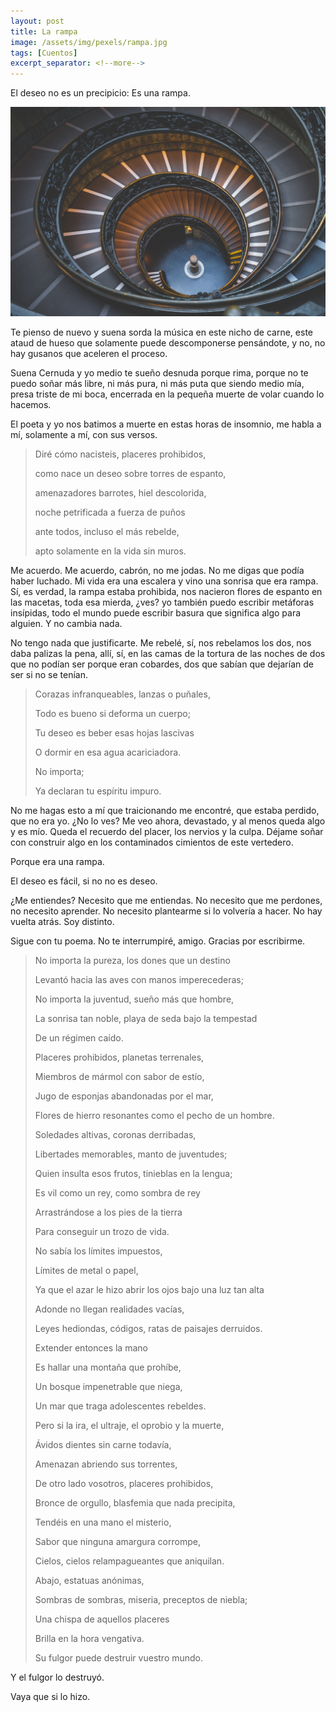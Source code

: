 ```yaml
---
layout: post
title: La rampa
image: /assets/img/pexels/rampa.jpg
tags: [Cuentos]
excerpt_separator: <!--more-->
---
```


El deseo no es un precipicio: Es una rampa.

<!--more-->

[![rampa](/assets/img/pexels/rampa.jpg)](/assets/img/pexels/rampa.jpg)

Te pienso de nuevo y suena sorda la música en este nicho de carne, este ataud de hueso que solamente puede descomponerse pensándote, y no, no hay gusanos que aceleren el proceso.

Suena Cernuda y yo medio te sueño desnuda porque rima, porque no te puedo soñar más libre, ni más pura, ni más puta que siendo medio mía, presa triste de mi boca, encerrada en la pequeña muerte de volar cuando lo hacemos.

El poeta y yo nos batimos a muerte en estas horas de insomnio, me habla a mí, solamente a mí, con sus versos.

>Diré cómo nacisteis, placeres prohibidos,
>
>como nace un deseo sobre torres de espanto,
>
>amenazadores barrotes, hiel descolorida,
>
>noche petrificada a fuerza de puños
>
>ante todos, incluso el más rebelde,
>
>apto solamente en la vida sin muros.

Me acuerdo. Me acuerdo, cabrón, no me jodas. No me digas que podía haber luchado. Mi vida era una escalera y vino una sonrisa que era rampa. Sí, es verdad, la rampa estaba prohibida, nos nacieron flores de espanto en las macetas, toda esa mierda, ¿ves? yo también puedo escribir metáforas insípidas, todo el mundo puede escribir basura que significa algo para alguien. Y no cambia nada.

No tengo nada que justificarte. Me rebelé, sí, nos rebelamos los dos, nos daba palizas la pena, allí, sí, en las camas de la tortura de las noches de dos que no podían ser porque eran cobardes, dos que sabían que dejarían de ser si no se tenían.

>Corazas infranqueables, lanzas o puñales,
>
>Todo es bueno si deforma un cuerpo;
>
>Tu deseo es beber esas hojas lascivas
>
>O dormir en esa agua acariciadora.
>
>No importa;
>
>Ya declaran tu espíritu impuro.

No me hagas esto a mí que traicionando me encontré, que estaba perdido, que no era yo. ¿No lo ves? Me veo ahora, devastado, y al menos queda algo y es mío. Queda el recuerdo del placer, los nervios y la culpa. Déjame soñar con construir algo en los contaminados cimientos de este vertedero.

Porque era una rampa.

El deseo es fácil, si no no es deseo.

¿Me entiendes? Necesito que me entiendas. No necesito que me perdones, no necesito aprender. No necesito plantearme si lo volvería a hacer. No hay vuelta atrás. Soy distinto.

Sigue con tu poema. No te interrumpiré, amigo. Gracias por escribirme.

<blockquote>
<p>No importa la pureza, los dones que un destino
<p>Levantó hacia las aves con manos imperecederas;
<p>No importa la juventud, sueño más que hombre,
<p>La sonrisa tan noble, playa de seda bajo la tempestad
<p>De un régimen caído.
<p>Placeres prohibidos, planetas terrenales,
<p>Miembros de mármol con sabor de estío,
<p>Jugo de esponjas abandonadas por el mar,
<p>Flores de hierro resonantes como el pecho de un hombre.
<p>
<p>Soledades altivas, coronas derribadas,
<p>Libertades memorables, manto de juventudes;
<p>Quien insulta esos frutos, tinieblas en la lengua;
<p>Es vil como un rey, como sombra de rey
<p>Arrastrándose a los pies de la tierra
<p>Para conseguir un trozo de vida.
<p>
<p>No sabía los límites impuestos,
<p>Límites de metal o papel,
<p>Ya que el azar le hizo abrir los ojos bajo una luz tan alta
<p>Adonde no llegan realidades vacías,
<p>Leyes hediondas, códigos, ratas de paisajes derruidos.
<p>
<p>Extender entonces la mano
<p>Es hallar una montaña que prohíbe,
<p>Un bosque impenetrable que niega,
<p>Un mar que traga adolescentes rebeldes.
<p>
<p>Pero si la ira, el ultraje, el oprobio y la muerte,
<p>Ávidos dientes sin carne todavía,
<p>Amenazan abriendo sus torrentes,
<p>De otro lado vosotros, placeres prohibidos,
<p>Bronce de orgullo, blasfemia que nada precipita,
<p>Tendéis en una mano el misterio,
<p>Sabor que ninguna amargura corrompe,
<p>Cielos, cielos relampagueantes que aniquilan.
<p>
<p>Abajo, estatuas anónimas,
<p>Sombras de sombras, miseria, preceptos de niebla;
<p>Una chispa de aquellos placeres
<p>Brilla en la hora vengativa.
<p>Su fulgor puede destruir vuestro mundo.
</p>
</blockquote>

Y el fulgor lo destruyó.

Vaya que si lo hizo.

